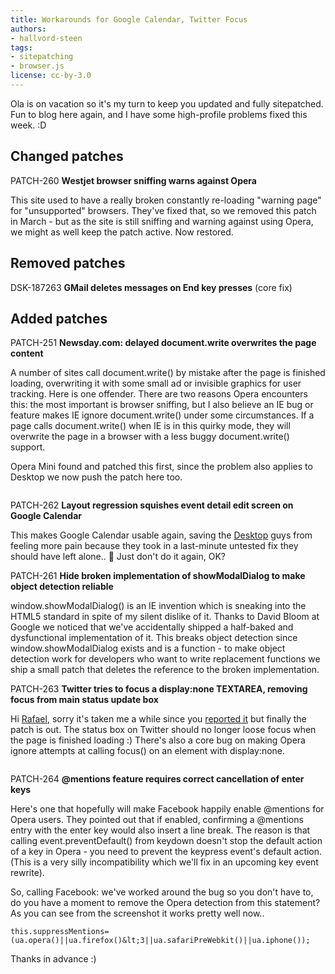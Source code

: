 ```yaml
---
title: Workarounds for Google Calendar, Twitter Focus
authors:
- hallvord-steen
tags:
- sitepatching
- browser.js
license: cc-by-3.0
---
```

Ola is on vacation so it&#39;s my turn to keep you updated and fully sitepatched. Fun to blog here again, and I have some high-profile problems fixed this week. :D

## Changed patches



PATCH-260	<strong>Westjet browser sniffing warns against Opera</strong>

This site used to have a really broken constantly re-loading &quot;warning page&quot; for &quot;unsupported&quot; browsers. They&#39;ve fixed that, so we removed this patch in March - but as the site is still sniffing and warning against using Opera, we might as well keep the patch active. Now restored.

## Removed patches



DSK-187263 <strong>GMail deletes messages on End key presses</strong> (core fix)

## Added patches



PATCH-251 <strong>Newsday.com: delayed document.write overwrites the page content</strong>

A number of sites call document.write() by mistake after the page is finished loading, overwriting it with some small ad or invisible graphics for user tracking. Here is one offender. There are two reasons Opera encounters this: the most important is browser sniffing, but I also believe an IE bug or feature makes IE ignore document.write() under some circumstances. If a page calls document.write() when IE is in this quirky mode, they will overwrite the page in a browser with a less buggy document.write() support.

Opera Mini found and patched this first, since the problem also applies to Desktop we now push the patch here too.

<span class='imgright'><img alt='' src='http://files.myopera.com/hallvors/blog/gcal.jpg' /></span>

PATCH-262	<strong>Layout regression squishes event detail edit screen on Google Calendar</strong>

This makes Google Calendar usable again, saving the <a href="/desktopteam/" target="_blank">Desktop</a> guys from feeling more pain because they took in a last-minute untested fix they should have left alone.. :angel: Just don&#39;t do it again, OK?

PATCH-261	<strong>Hide broken implementation of showModalDialog to make object detection reliable</strong>

window.showModalDialog() is an IE invention which is sneaking into the HTML5 standard in spite of my silent dislike of it. Thanks to David Bloom at Google we noticed that we&#39;ve accidentally shipped a half-baked and dysfunctional implementation of it. This breaks object detection since window.showModalDialog exists and is a function - to make object detection work for developers who want to write replacement functions we ship a small patch that deletes the reference to the broken implementation.

PATCH-263	<strong>Twitter tries to focus a display:none TEXTAREA, removing focus from main status update box</strong>

Hi <a href="/rafaelluik/" target="_blank">Rafael</a>, sorry it&#39;s taken me a while since you <a href="http://my.opera.com/sitepatching/blog/show.dml/11250621#comment28051351" target="_blank">reported it</a> but finally the patch is out. The status box on Twitter should no longer loose focus when the page is finished loading :) There&#39;s also a core bug on making Opera ignore attempts at calling focus() on an element with display:none.

<span class='imgright'><img alt='' src='http://files.myopera.com/hallvors/blog/fb-mentions.jpg' /></span>

PATCH-264 <strong>@mentions feature requires correct cancellation of enter keys</strong>

Here&#39;s one that hopefully will make Facebook happily enable @mentions for Opera users. They pointed out that if enabled, confirming a @mentions entry with the enter key would also insert a line break. The reason is that calling event.preventDefault() from keydown doesn&#39;t stop the default action of a key in Opera - you need to prevent the keypress event&#39;s default action. (This is a very silly incompatibility which we&#39;ll fix in an upcoming key event rewrite).

So, calling Facebook: we&#39;ve worked around the bug so you don&#39;t have to, do you have a moment to remove the Opera detection from this statement? As you can see from the screenshot it works pretty well now..

	this.suppressMentions=(ua.opera()||ua.firefox()&lt;3||ua.safariPreWebkit()||ua.iphone());

Thanks in advance :)

